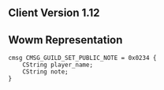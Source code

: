 ## Client Version 1.12

## Wowm Representation
```rust,ignore
cmsg CMSG_GUILD_SET_PUBLIC_NOTE = 0x0234 {
    CString player_name;    
    CString note;    
}

```
